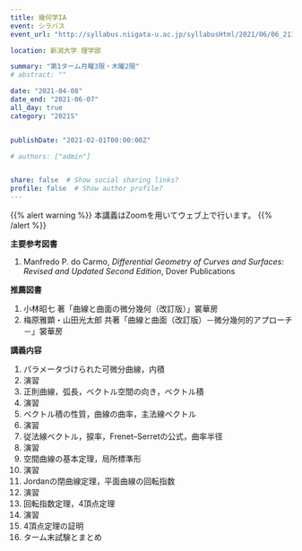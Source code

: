 ```yaml
---
title: 幾何学IA
event: シラバス
event_url: "http://syllabus.niigata-u.ac.jp/syllabusHtml/2021/06/06_211S1516_ja_JP.html"

location: 新潟大学 理学部

summary: "第1ターム月曜3限・木曜2限"
# abstract: ""

date: "2021-04-08"
date_end: "2021-06-07"
all_day: true
category: "2021S"


publishDate: "2021-02-01T00:00:00Z"

# authors: ["admin"]


share: false  # Show social sharing links?
profile: false  # Show author profile?
---
```

{{% alert warning %}}
本講義はZoomを用いてウェブ上で行います。
{{% /alert %}}

**主要参考図書**

1. Manfredo P. do Carmo, *Differential Geometry of Curves and Surfaces: Revised and Updated Second Edition*, Dover Publications

**推薦図書**

1. 小林昭七 著「曲線と曲面の微分幾何（改訂版）」裳華房
2. 梅原雅顕・山田光太郎 共著「曲線と曲面（改訂版）－微分幾何的アプローチ－」裳華房

**講義内容**

1. パラメータづけられた可微分曲線，内積
2. 演習
3. 正則曲線，弧長，ベクトル空間の向き，ベクトル積
4. 演習
5. ベクトル積の性質，曲線の曲率，主法線ベクトル
6. 演習
7. 従法線ベクトル，捩率，Frenet–Serretの公式，曲率半径
8. 演習
9. 空間曲線の基本定理，局所標準形
10. 演習
11. Jordanの閉曲線定理，平面曲線の回転指数
12. 演習
13. 回転指数定理，4頂点定理
14. 演習
15. 4頂点定理の証明
16. ターム末試験とまとめ
